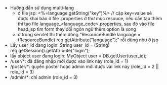 - Hướng dẫn sử dụng multi-lang
  + ở file jsp: <%=language.getString("key")%> // cặp key=value sẽ được khai báo ở file .properties ở thư mục resouce, nếu cần tạo thêm thì tạo file language_<language_code>.properties, sau đó vào file head.jsp tìm form thay đổi ngôn ngữ thêm option là xong
  + ở trong servlet thì thêm dòng "ResourceBundle language = (ResourceBundle) req.getAttribute("language");" rồi dùng như ở jsp
- Lấy user_id đang login: String user_id = (String) req.getSession().getAttribute("login");
- lấy object user đang login: MyObject user = DB.getUser(user_id);
- /user/*: đã đăng nhập mới được vào link này (role_id = 1)
- /poster/*: quyền poster hoặc admin mới được vài link này (role_id = 2 || role_id = 3)
- /admin/*: chỉ admin (role_id = 3)
